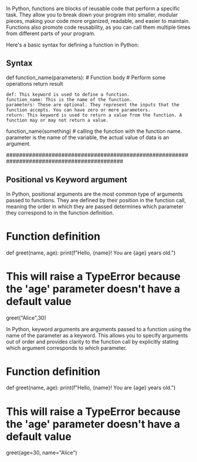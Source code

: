 In Python, functions are blocks of reusable code that perform a specific task. They allow you to break down your program into smaller, modular pieces, making your code more organized, readable, and easier to maintain. Functions also promote code reusability, as you can call them multiple times from different parts of your program.

Here's a basic syntax for defining a function in Python:

## Syntax
def function_name(parameters):
    # Function body
    # Perform some operations
    return result

    def: This keyword is used to define a function.
    function_name: This is the name of the function.
    parameters: These are optional. They represent the inputs that the function accepts. You can have zero or more parameters.
    return: This keyword is used to return a value from the function. A function may or may not return a value.
function_name(something) # calling the function with the function name.
parameter is the name of the variable, the actual value of data is an argument.


############################################################################################
## Positional vs Keyword argument

In Python, positional arguments are the most common type of arguments passed to functions. They are defined by their position in the function call, meaning the order in which they are passed determines which parameter they correspond to in the function definition.
# Function definition
def greet(name, age):
    print(f"Hello, {name}! You are {age} years old.")

# This will raise a TypeError because the 'age' parameter doesn't have a default value
greet("Alice",30)

In Python, keyword arguments are arguments passed to a function using the name of the parameter as a keyword. This allows you to specify arguments out of order and provides clarity to the function call by explicitly stating which argument corresponds to which parameter.
# Function definition
def greet(name, age):
    print(f"Hello, {name}! You are {age} years old.")

# This will raise a TypeError because the 'age' parameter doesn't have a default value
greet(age=30, name="Alice")